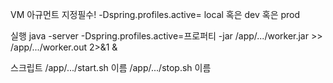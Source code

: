 VM 아규먼트 지정필수!
 -Dspring.profiles.active= local 혹은 dev 혹은 prod
 
 실행
 java -server -Dspring.profiles.active=프로퍼티 -jar /app/.../worker.jar >> /app/.../worker.out 2>&1 &
 
 스크립트
 /app/.../start.sh 이름
 /app/.../stop.sh 이름
 